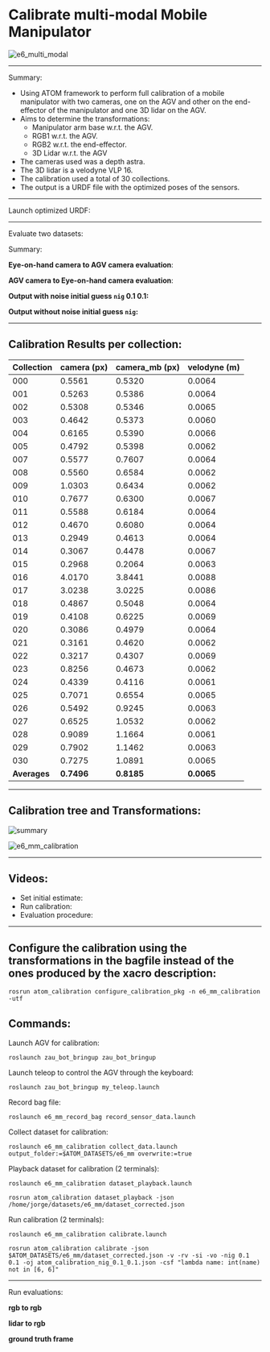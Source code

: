 # Calibrate multi-modal Mobile Manipulator

![e6_multi_modal](https://user-images.githubusercontent.com/80167550/223143282-6aba8fe6-3a37-46c6-9d52-dcbfe30af1a1.png)

_______________________________

Summary: 
* Using ATOM framework to perform full calibration of a mobile manipulator with two cameras, one on the AGV and other on the end-effector of the manipulator and one 3D lidar on the AGV.
* Aims to determine the transformations: 
    * Manipulator arm base w.r.t. the AGV.
    * RGB1 w.r.t. the AGV. 
    * RGB2 w.r.t. the end-effector.
    * 3D Lidar w.r.t. the AGV
* The cameras used was a depth astra.
* The 3D lidar is a velodyne VLP 16.
* The calibration used a total of 30 collections.
* The output is a URDF file with the optimized poses of the sensors.
_______________________________

Launch optimized URDF:

_______________________________

Evaluate two datasets:

Summary:

**Eye-on-hand camera to AGV camera evaluation**:


**AGV camera to Eye-on-hand camera evaluation**:


**Output with noise initial guess `nig` 0.1 0.1:**



**Output without noise initial guess `nig`:**


_______________________________

## Calibration Results per collection:

| Collection | camera (px) | camera_mb (px) | velodyne (m) |
|------------|-------------|----------------|--------------|
|    000     |    0.5561   |     0.5320     |    0.0064    |
|    001     |    0.5263   |     0.5386     |    0.0064    |
|    002     |    0.5308   |     0.5346     |    0.0065    |
|    003     |    0.4642   |     0.5373     |    0.0060    |
|    004     |    0.6165   |     0.5390     |    0.0066    |
|    005     |    0.4792   |     0.5398     |    0.0062    |
|    007     |    0.5577   |     0.7607     |    0.0064    |
|    008     |    0.5560   |     0.6584     |    0.0062    |
|    009     |    1.0303   |     0.6434     |    0.0062    |
|    010     |    0.7677   |     0.6300     |    0.0067    |
|    011     |    0.5588   |     0.6184     |    0.0064    |
|    012     |    0.4670   |     0.6080     |    0.0064    |
|    013     |    0.2949   |     0.4613     |    0.0064    |
|    014     |    0.3067   |     0.4478     |    0.0067    |
|    015     |    0.2968   |     0.2064     |    0.0063    |
|    016     |    4.0170   |     3.8441     |    0.0088    |
|    017     |    3.0238   |     3.0225     |    0.0086    |
|    018     |    0.4867   |     0.5048     |    0.0064    |
|    019     |    0.4108   |     0.6225     |    0.0069    |
|    020     |    0.3086   |     0.4979     |    0.0064    |
|    021     |    0.3161   |     0.4620     |    0.0062    |
|    022     |    0.3217   |     0.4307     |    0.0069    |
|    023     |    0.8256   |     0.4673     |    0.0062    |
|    024     |    0.4339   |     0.4116     |    0.0061    |
|    025     |    0.7071   |     0.6554     |    0.0065    |
|    026     |    0.5492   |     0.9245     |    0.0063    |
|    027     |    0.6525   |     1.0532     |    0.0062    |
|    028     |    0.9089   |     1.1664     |    0.0061    |
|    029     |    0.7902   |     1.1462     |    0.0063    |
|    030     |    0.7275   |     1.0891     |    0.0065    |
|  **Averages**  |    **0.7496**   |     **0.8185**     |    **0.0065**    |

_______________________________

## Calibration tree and Transformations:

![summary](https://user-images.githubusercontent.com/80167550/223447591-e07abebf-9583-4fc2-937f-a91a2f06a977.png)

![e6_mm_calibration](https://user-images.githubusercontent.com/80167550/223447764-ef7f8521-8503-4577-a358-ad14ccffb4d5.png)


_______________________________

## Videos:
* Set initial estimate: 
* Run calibration: 
* Evaluation procedure: 
_______________________________

## Configure the calibration using the transformations in the bagfile instead of the ones produced by the xacro description:

    rosrun atom_calibration configure_calibration_pkg -n e6_mm_calibration -utf

## Commands:
Launch AGV for calibration:

    roslaunch zau_bot_bringup zau_bot_bringup

Launch teleop to control the AGV through the keyboard:

    roslaunch zau_bot_bringup my_teleop.launch 

Record bag file:

    roslaunch e6_mm_record_bag record_sensor_data.launch

Collect dataset for calibration:

    roslaunch e6_mm_calibration collect_data.launch output_folder:=$ATOM_DATASETS/e6_mm overwrite:=true

Playback dataset for calibration (2 terminals):

    roslaunch e6_mm_calibration dataset_playback.launch 

    rosrun atom_calibration dataset_playback -json /home/jorge/datasets/e6_mm/dataset_corrected.json 

Run calibration (2 terminals):

    roslaunch e6_mm_calibration calibrate.launch

    rosrun atom_calibration calibrate -json $ATOM_DATASETS/e6_mm/dataset_corrected.json -v -rv -si -vo -nig 0.1 0.1 -oj atom_calibration_nig_0.1_0.1.json -csf "lambda name: int(name) not in [6, 6]"

_______________________________

Run evaluations:

**rgb to rgb**


**lidar to rgb**


**ground truth frame**